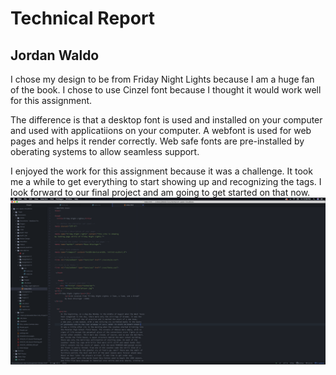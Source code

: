 <h1>Technical Report</h1>
<h2>Jordan Waldo</h2>

<p>
I chose my design to be from Friday Night Lights because I am a huge fan of the book. I chose to use Cinzel font because I thought it would work well for this assignment.
</P>
<p>
The difference is that a desktop font is used and installed on your computer and used with applicatiions on your computer. A webfont is used for web pages and helps it render correctly. Web safe fonts are pre-installed by oberating systems to allow seamless support.
<p/>
<p>
I enjoyed the work for this assignment because it was a challenge. It took me a while to get everything to start showing up and recognizing the tags. I look forward to our final project and am going to get started on that now.
<img src="https://github.com/JordanWaldo/web-deb-hw/blob/master/Assignment-6/Images/screenshot.png?raw=true" alt="Screensot">

